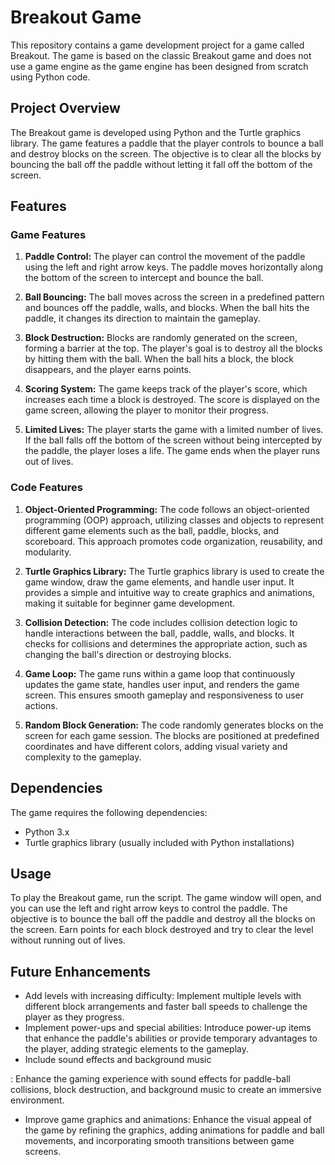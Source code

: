 # Breakout Game

This repository contains a game development project for a game called Breakout. The game is based on the classic Breakout game and does not use a game engine as the game engine has been designed from scratch using Python code.

## Project Overview

The Breakout game is developed using Python and the Turtle graphics library. The game features a paddle that the player controls to bounce a ball and destroy blocks on the screen. The objective is to clear all the blocks by bouncing the ball off the paddle without letting it fall off the bottom of the screen.

## Features

### Game Features

1. **Paddle Control:** The player can control the movement of the paddle using the left and right arrow keys. The paddle moves horizontally along the bottom of the screen to intercept and bounce the ball.

2. **Ball Bouncing:** The ball moves across the screen in a predefined pattern and bounces off the paddle, walls, and blocks. When the ball hits the paddle, it changes its direction to maintain the gameplay.

3. **Block Destruction:** Blocks are randomly generated on the screen, forming a barrier at the top. The player's goal is to destroy all the blocks by hitting them with the ball. When the ball hits a block, the block disappears, and the player earns points.

4. **Scoring System:** The game keeps track of the player's score, which increases each time a block is destroyed. The score is displayed on the game screen, allowing the player to monitor their progress.

5. **Limited Lives:** The player starts the game with a limited number of lives. If the ball falls off the bottom of the screen without being intercepted by the paddle, the player loses a life. The game ends when the player runs out of lives.

### Code Features

1. **Object-Oriented Programming:** The code follows an object-oriented programming (OOP) approach, utilizing classes and objects to represent different game elements such as the ball, paddle, blocks, and scoreboard. This approach promotes code organization, reusability, and modularity.

2. **Turtle Graphics Library:** The Turtle graphics library is used to create the game window, draw the game elements, and handle user input. It provides a simple and intuitive way to create graphics and animations, making it suitable for beginner game development.

3. **Collision Detection:** The code includes collision detection logic to handle interactions between the ball, paddle, walls, and blocks. It checks for collisions and determines the appropriate action, such as changing the ball's direction or destroying blocks.

4. **Game Loop:** The game runs within a game loop that continuously updates the game state, handles user input, and renders the game screen. This ensures smooth gameplay and responsiveness to user actions.

5. **Random Block Generation:** The code randomly generates blocks on the screen for each game session. The blocks are positioned at predefined coordinates and have different colors, adding visual variety and complexity to the gameplay.

## Dependencies

The game requires the following dependencies:

- Python 3.x
- Turtle graphics library (usually included with Python installations)

## Usage

To play the Breakout game, run the script. The game window will open, and you can use the left and right arrow keys to control the paddle. The objective is to bounce the ball off the paddle and destroy all the blocks on the screen. Earn points for each block destroyed and try to clear the level without running out of lives.

## Future Enhancements

- Add levels with increasing difficulty: Implement multiple levels with different block arrangements and faster ball speeds to challenge the player as they progress.
- Implement power-ups and special abilities: Introduce power-up items that enhance the paddle's abilities or provide temporary advantages to the player, adding strategic elements to the gameplay.
- Include sound effects and background music

: Enhance the gaming experience with sound effects for paddle-ball collisions, block destruction, and background music to create an immersive environment.
- Improve game graphics and animations: Enhance the visual appeal of the game by refining the graphics, adding animations for paddle and ball movements, and incorporating smooth transitions between game screens.
